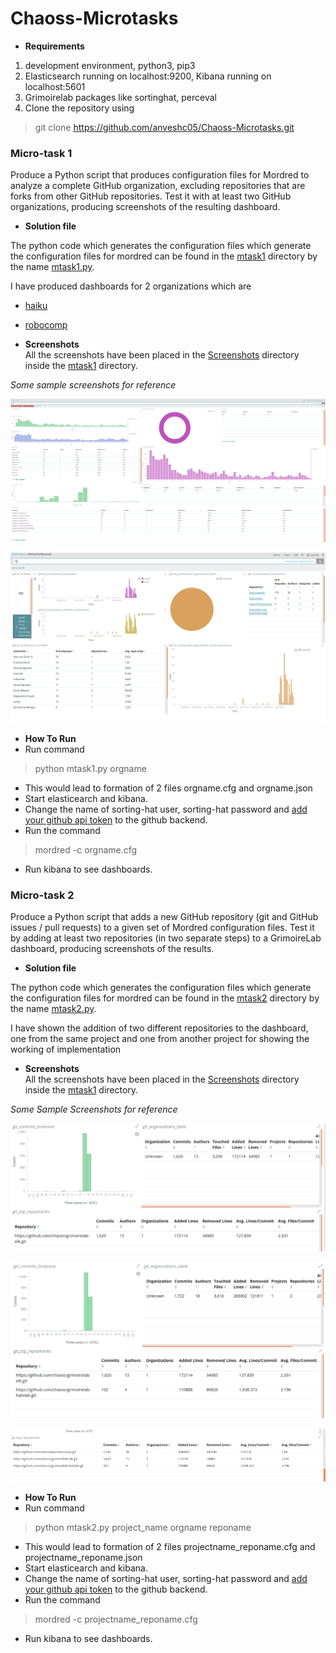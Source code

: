 # Chaoss-Microtasks

* **Requirements**
1. development environment, python3, pip3
2. Elasticsearch running on localhost:9200, Kibana running on localhost:5601
3. Grimoirelab packages like sortinghat, perceval  
4. Clone the repository using  
> git clone https://github.com/anveshc05/Chaoss-Microtasks.git

### Micro-task 1

Produce a Python script that produces configuration files for Mordred to analyze a complete GitHub organization, excluding repositories that are forks from other GitHub repositories. Test it with at least two GitHub organizations, producing screenshots of the resulting dashboard.

* **Solution file**  

The python code which generates the configuration files which generate the configuration files for mordred can be found in the [mtask1](mtask1/) directory by the name [mtask1.py](mtask1/mtask1.py).

I have produced dashboards for 2 organizations which are
* [haiku](https://github.com/haiku)
* [robocomp](https://github.com/robocomp)

* **Screenshots**  
All the screenshots have been placed in the [Screenshots](mtask1/Screenshots/) directory inside the [mtask1](mtask1/) directory.

_Some sample screenshots for reference_

![haiku git ](mtask1/Screenshots/Haiku/haiku_git_full.png )

![haiku pullrequests ](mtask1/Screenshots/Haiku/github_pull_requests.png)

* **How To Run**  
* Run command
> python mtask1.py orgname   
* This would lead to formation of 2 files orgname.cfg and orgname.json
* Start elasticearch and kibana.
* Change the name of sorting-hat user, sorting-hat password and [add your github api token](https://help.github.com/articles/creating-a-personal-access-token-for-the-command-line/) to the github backend.
* Run the command 
> mordred -c orgname.cfg
* Run kibana to see dashboards.


### Micro-task 2

Produce a Python script that adds a new GitHub repository (git and GitHub issues / pull requests) to a given set of Mordred configuration files. Test it by adding at least two repositories (in two separate steps) to a GrimoireLab dashboard, producing screenshots of the results.

* **Solution file**  

The python code which generates the configuration files which generate the configuration files for mordred can be found in the [mtask2](mtask2/) directory by the name [mtask2.py](mtask2/mtask2.py).

I have shown the addition of two different repositories to the dashboard, one from the same project and one from another project for showing the working of implementation

* **Screenshots**  
All the screenshots have been placed in the [Screenshots](mtask2/Screenshots/) directory inside the [mtask1](mtask2/) directory.

_Some Sample Screenshots for reference_

![initial_dashboard_1_repo ](mtask2/Screenshots/initial-dashboard/git/grimoire_git_3.png)


![add_same_project_repo ](mtask2/Screenshots/add_same_project_repo/git/2_repo_git_3.png)


![add_different_project_repo ](mtask2/Screenshots/add_different_project_repo/git/diff_project_git_3.png)

* **How To Run**  
* Run command
> python mtask2.py project_name orgname reponame 
* This would lead to formation of 2 files projectname_reponame.cfg and projectname_reponame.json
* Start elasticearch and kibana.
* Change the name of sorting-hat user, sorting-hat password and [add your github api token](https://help.github.com/articles/creating-a-personal-access-token-for-the-command-line/) to the github backend.
* Run the command 
> mordred -c projectname_reponame.cfg
* Run kibana to see dashboards.


